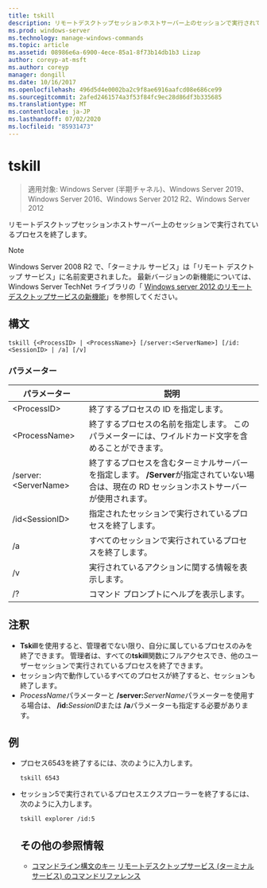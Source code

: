 ```yaml
---
title: tskill
description: リモートデスクトップセッションホストサーバー上のセッションで実行されているプロセスを終了する tskill のリファレンス記事です。
ms.prod: windows-server
ms.technology: manage-windows-commands
ms.topic: article
ms.assetid: 08986e6a-6900-4ece-85a1-8f73b14db1b3 Lizap
author: coreyp-at-msft
ms.author: coreyp
manager: dongill
ms.date: 10/16/2017
ms.openlocfilehash: 496d5d4e0002ba2c9f8ae6916aafcd08e686ce99
ms.sourcegitcommit: 2afed2461574a3f53f84fc9ec28d86df3b335685
ms.translationtype: MT
ms.contentlocale: ja-JP
ms.lasthandoff: 07/02/2020
ms.locfileid: "85931473"
---
```

# <a name="tskill"></a>tskill

> 適用対象: Windows Server (半期チャネル)、Windows Server 2019、Windows Server 2016、Windows Server 2012 R2、Windows Server 2012

リモートデスクトップセッションホストサーバー上のセッションで実行されているプロセスを終了します。


> [!NOTE]
> Windows Server 2008 R2 で、「ターミナル サービス」は「リモート デスクトップ サービス」に名前変更されました。 最新バージョンの新機能については、Windows Server TechNet ライブラリの「 [Windows server 2012 のリモートデスクトップサービスの新機能](https://technet.microsoft.com/library/hh831527)」を参照してください。

## <a name="syntax"></a>構文
```
tskill {<ProcessID> | <ProcessName>} [/server:<ServerName>] [/id:<SessionID> | /a] [/v]
```

### <a name="parameters"></a>パラメーター

|パラメーター|説明|
|-------|--------|
|\<ProcessID>|終了するプロセスの ID を指定します。|
|\<ProcessName>|終了するプロセスの名前を指定します。 このパラメーターには、ワイルドカード文字を含めることができます。|
|/server:\<ServerName>|終了するプロセスを含むターミナルサーバーを指定します。 **/Server**が指定されていない場合は、現在の RD セッションホストサーバーが使用されます。|
|/id\<SessionID>|指定されたセッションで実行されているプロセスを終了します。|
|/a|すべてのセッションで実行されているプロセスを終了します。|
|/v|実行されているアクションに関する情報を表示します。|
|/?|コマンド プロンプトにヘルプを表示します。|

## <a name="remarks"></a>注釈
- **Tskill**を使用すると、管理者でない限り、自分に属しているプロセスのみを終了できます。 管理者は、すべての**tskill**関数にフルアクセスでき、他のユーザーセッションで実行されているプロセスを終了できます。
- セッション内で動作しているすべてのプロセスが終了すると、セッションも終了します。
- *ProcessName*パラメーターと **/server:**<em>ServerName</em>パラメーターを使用する場合は、 **/id:**<em>SessionID</em>または **/a**パラメーターも指定する必要があります。

## <a name="examples"></a>例
- プロセス6543を終了するには、次のように入力します。
  ```
  tskill 6543
  ```
- セッション5で実行されているプロセスエクスプローラーを終了するには、次のように入力します。
  ```
  tskill explorer /id:5
  ```
  ## <a name="additional-references"></a>その他の参照情報
  - [コマンドライン構文のキー](command-line-syntax-key.md) 
  [リモートデスクトップサービス (ターミナルサービス) のコマンドリファレンス](remote-desktop-services-terminal-services-command-reference.md)
